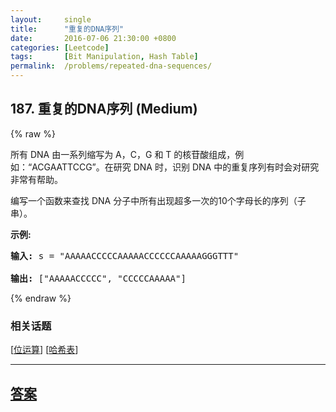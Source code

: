```yaml
---
layout:     single
title:      "重复的DNA序列"
date:       2016-07-06 21:30:00 +0800
categories: [Leetcode]
tags:       [Bit Manipulation, Hash Table]
permalink:  /problems/repeated-dna-sequences/
---
```


## 187. 重复的DNA序列 (Medium)

{% raw %}

<p>所有 DNA 由一系列缩写为 A，C，G 和 T 的核苷酸组成，例如：&ldquo;ACGAATTCCG&rdquo;。在研究 DNA 时，识别 DNA 中的重复序列有时会对研究非常有帮助。</p>

<p>编写一个函数来查找 DNA 分子中所有出现超多一次的10个字母长的序列（子串）。</p>

<p><strong>示例:</strong></p>

<pre><strong>输入:</strong> s = &quot;AAAAACCCCCAAAAACCCCCCAAAAAGGGTTT&quot;

<strong>输出:</strong> [&quot;AAAAACCCCC&quot;, &quot;CCCCCAAAAA&quot;]</pre>

{% endraw %}

### 相关话题
  [[位运算](https://github.com/openset/leetcode/tree/master/tag/bit-manipulation/README.md)]
  [[哈希表](https://github.com/openset/leetcode/tree/master/tag/hash-table/README.md)]

---

## [答案](https://github.com/openset/leetcode/tree/master/problems/repeated-dna-sequences)
